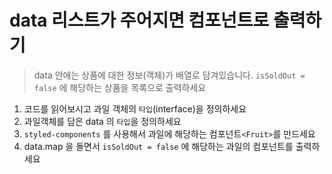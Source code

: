 # data 리스트가 주어지면 컴포넌트로 출력하기

> data 안에는 상품에 대한 정보(객체)가 배열로 담겨있습니다.
> `isSoldOut = false` 에 해당하는 상품을 목록으로 출력하세요

1. 코드를 읽어보시고 과일 객체의 `타입`(interface)을 정의하세요
2. 과일객체를 담은 data 의 `타입`을 정의하세요
3. `styled-components` 를 사용해서 과일에 해당하는 컴포넌트`<Fruit>`를 만드세요
4. data.map 을 돌면서 `isSoldOut = false` 에 해당하는 과일의 컴포넌트를 출력하세요
